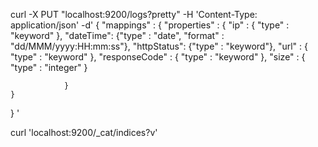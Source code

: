 curl -X PUT "localhost:9200/logs?pretty" -H 'Content-Type: application/json' -d'
{
	"mappings" : {
    	"properties" : {
        	"ip" : { "type" : "keyword" },
        	"dateTime": {"type" : "date", "format" : "dd/MMM/yyyy:HH:mm:ss"},
        	"httpStatus": {"type" : "keyword"},
        	"url" : { "type" : "keyword" },
        	"responseCode" : { "type" : "keyword" },
        	"size" : { "type" : "integer" }

    	        }
	}
}
'


curl 'localhost:9200/_cat/indices?v'
